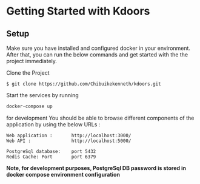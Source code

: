 # Getting Started with Kdoors

## Setup

Make sure you have installed and configured docker in your environment. After that, you can run the below commands and get started with the the project immediately.

Clone the Project
```
$ git clone https://github.com/Chibuikekenneth/kdoors.git
```

Start the services by running 

```powershell
docker-compose up
```

for development You should be able to browse different components of the application by using the below URLs :

```
Web application :       http://localhost:3000/
Web API :               http://localhost:5000/

PostgreSql database:    port 5432
Redis Cache: Port       port 6379
```

**Note, for development purposes, PostgreSql DB password is stored in docker compose environment configuration**
